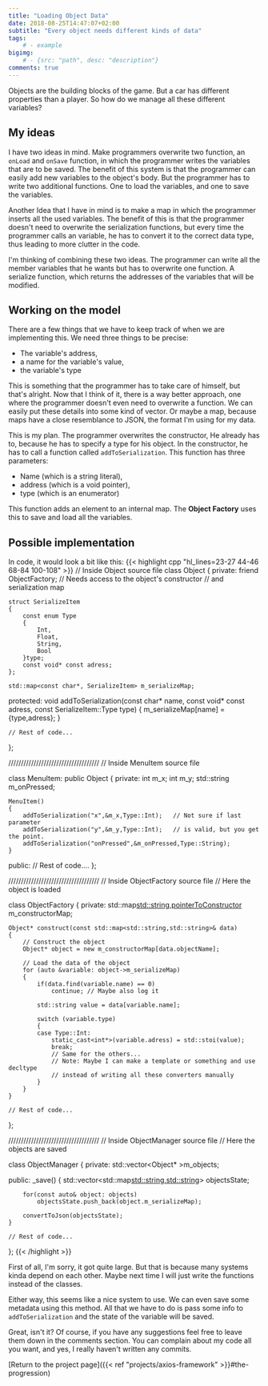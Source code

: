 ```yaml
---
title: "Loading Object Data"
date: 2018-08-25T14:47:07+02:00
subtitle: "Every object needs different kinds of data"
tags: 
    # - example
bigimg: 
    # - {src: "path", desc: "description"}
comments: true
---
```

Objects are the building blocks of the game. But a car has different properties than a player. So how do we manage all these different variables?

<!--more-->

## My ideas
I have two ideas in mind. Make programmers overwrite two function, an `onLoad` and `onSave` function, in which the programmer writes the variables that are to be saved. The benefit of this system is that the programmer can easily add new variables to the object's body. But the programmer has to write two additional functions. One to load the variables, and one to save the variables.

Another Idea that I have in mind is to make a map in which the programmer inserts all the used variables. The benefit of this is that the programmer doesn't need to overwrite the serialization functions, but every time the programmer calls an variable, he has to convert it to the correct data type, thus leading to more clutter in the code.

I'm thinking of combining these two ideas. The programmer can write all the member variables that he wants but has to overwrite one function. A serialize function, which returns the addresses of the variables that will be modified. 

## Working on the model
There are a few things that we have to keep track of when we are implementing this. We need three things to be precise:

* The variable's address,
* a name for the variable's value,
* the variable's type

This is something that the programmer has to take care of himself, but that's alright. Now that I think of it, there is a way better approach, one where the programmer doesn't even need to overwrite a function. We can easily put these details into some kind of vector. Or maybe a map, because maps have a close resemblance to JSON, the format I'm using for my data.

This is my plan. The programmer overwrites the constructor, He already has to, because he has to specify a type for his object. In the constructor, he has to call a function called `addToSerialization`. This function has three parameters:

* Name (which is a string literal),
* address (which is a void pointer),
* type (which is an enumerator)

This function adds an element to an internal map. The **Object Factory** uses this to save and load all the variables.

## Possible implementation
In code, it would look a bit like this:
{{< highlight cpp "hl_lines=23-27 44-46 68-84 100-108" >}}
// Inside Object source file
class Object
{
private:
    friend ObjectFactory;   // Needs access to the object's constructor
                            // and serialization map

    struct SerializeItem
    {
        const enum Type
        {
            Int,
            Float,
            String,
            Bool
        }type;
        const void* const adress;
    };

    std::map<const char*, SerializeItem> m_serializeMap;

protected:
    void addToSerialization(const char* name,
        const void* const adress, const SerializeItem::Type type)
        {
            m_serializeMap[name] = {type,adress};
        }

    // Rest of code...
};

////////////////////////////////////
// Inside MenuItem source file

class MenuItem: public Object
{
private:
    int m_x;
    int m_y;
    std::string m_onPressed;

    MenuItem()    
    {
        addToSerialization("x",&m_x,Type::Int);   // Not sure if last parameter  
        addToSerialization("y",&m_y,Type::Int);   // is valid, but you get the point.
        addToSerialization("onPressed",&m_onPressed,Type::String);    
    }

public: 
    // Rest of code....
};

////////////////////////////////////
// Inside ObjectFactory source file
// Here the object is loaded

class ObjectFactory
{
private:
    std::map<std::string,pointerToConstructor> m_constructorMap;

    Object* construct(const std::map<std::string,std::string>& data)
    {
        // Construct the object
        Object* object = new m_constructorMap[data.objectName];

        // Load the data of the object
        for (auto &variable: object->m_serializeMap)
        {
            if(data.find(variable.name) == 0)
                continue; // Maybe also log it

            std::string value = data[variable.name];
         
            switch (variable.type)
            {
            case Type::Int:
                static_cast<int*>(variable.adress) = std::stoi(value);
                break;
                // Same for the others...
                // Note: Maybe I can make a template or something and use decltype
                // instead of writing all these converters manually
            }
        }
    }

    // Rest of code...
};

////////////////////////////////////
// Inside ObjectManager source file
// Here the objects are saved

class ObjectManager
{
private:
    std::vector<Object* >m_objects;

public:
    _save()
    {
        std::vector<std::map<std::string,std::string>> objectsState;

        for(const auto& object: objects)
            objectsState.push_back(object.m_serializeMap);

        convertToJson(objectsState);
    }    

    // Rest of code...
};
{{< /highlight >}}

First of all, I'm sorry, it got quite large. But that is because many systems kinda depend on each other. Maybe next time I will just write the functions instead of the classes.

Either way, this seems like a nice system to use. We can even save some metadata using this method. All that we have to do is pass some info to `addToSerialization` and the state of the variable will be saved.

Great, isn't it? Of course, if you have any suggestions feel free to leave them down in the comments section. You can complain about my code all you want, and yes, I really haven't written any commits.

[Return to the project page]({{< ref "projects/axios-framework" >}}#the-progression)